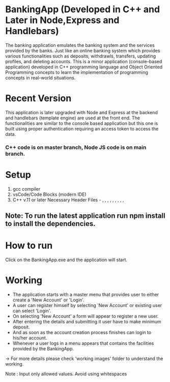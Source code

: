 # BankingApp (Developed in C++ and Later in Node,Express and Handlebars)
The banking application emulates the banking system and the services provided by the banks. Just like an online banking system which provides various functionalities
such as deposits, withdrawls, transfers, updating profiles, and deleting accounts. This is a minor application (console-based application) developed in C++ programming language
and Object Oriented Programming concepts to learn the implementation of programming concepts in real-world situations.
# Recent Version 
This application is later upgraded with Node and Express at the backend and handlebars (template engine) are used at the front end. The functionalities are similar to the console
based application but this one is built using proper authentication requiring an access token to access the data.

### C++ code is on master branch, Node JS code is on main branch.

# Setup
1. gcc compiler
2. vsCode/Code Blocks (modern IDE)
3. C++ v.11 or later
Necessary Header Files - <iostream>,
                         <iomanip>
                         <fstream>,
                         <string>,
                         <vector>,
                         <algorithm>,
                         <utility>,
                         <sstream>,
                         <ctime>,
                         <cmath>,
                         <regex>

## Note: To run the latest application run npm install to install the dependencies.

# How to run
Click on the BankingApp.exe and the application will start.

# Working
- The application starts with a master menu that provides user to either create a 'New Account' or 'Login'.
- A user can register himself by selecting 'New Account' or existing user can select 'Login'. 
- On selecting 'New Account' a form will appear to register a new user. 
- After entering the details and submitting it user have to make minimum deposit. 
- And as soon as the account creation process finishes can login to his/her account.
- Whenever a user logs in a menu appears that contains the facilities provided by the BankingApp.

-> For more details please check 'working images' folder to understand the working.

Note : 
Input only allowed values.
Avoid using whitespaces
